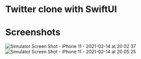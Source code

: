 # Twitter clone with SwiftUI

# Screenshots

![Simulator Screen Shot - iPhone 11 - 2021-02-14 at 20 02 37](https://user-images.githubusercontent.com/41873800/107885211-d234b800-6ead-11eb-8088-a1054d21c5cc.png)
![Simulator Screen Shot - iPhone 11 - 2021-02-14 at 20 05 25](https://user-images.githubusercontent.com/41873800/107885213-d365e500-6ead-11eb-8ef0-b6bab7b0ce31.png)

